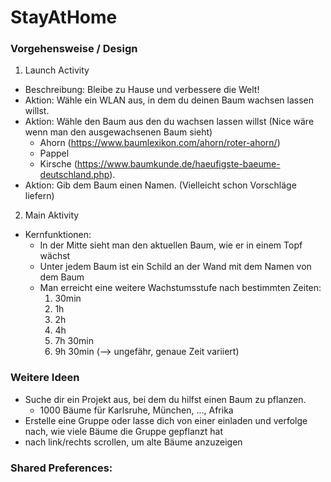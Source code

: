 # StayAtHome

### Vorgehensweise / Design
1. Launch Activity
  - Beschreibung: Bleibe zu Hause und verbessere die Welt!
  - Aktion: Wähle ein WLAN aus, in dem du deinen Baum wachsen lassen willst.
  - Aktion: Wähle den Baum aus den du wachsen lassen willst (Nice wäre wenn man den ausgewachsenen Baum sieht)
    - Ahorn (https://www.baumlexikon.com/ahorn/roter-ahorn/)
    - Pappel
    - Kirsche (https://www.baumkunde.de/haeufigste-baeume-deutschland.php).
  - Aktion: Gib dem Baum einen Namen. (Vielleicht schon Vorschläge liefern)

2. Main Aktivity
  - Kernfunktionen:
    - In der Mitte sieht man den aktuellen Baum, wie er in einem Topf wächst
    - Unter jedem Baum ist ein Schild an der Wand mit dem Namen von dem Baum
    - Man erreicht eine weitere Wachstumsstufe nach bestimmten Zeiten:
      1. 30min
      2. 1h
      3. 2h
      4. 4h
      5. 7h 30min
      6. 9h 30min
      (--> ungefähr, genaue Zeit variiert)
  
### Weitere Ideen
- Suche dir ein Projekt aus, bei dem du hilfst einen Baum zu pflanzen.
  - 1000 Bäume für Karlsruhe, München, ..., Afrika
- Erstelle eine Gruppe oder lasse dich von einer einladen und verfolge nach, wie viele Bäume die Gruppe gepflanzt hat
- nach link/rechts scrollen, um alte Bäume anzuzeigen
### Shared Preferences:
